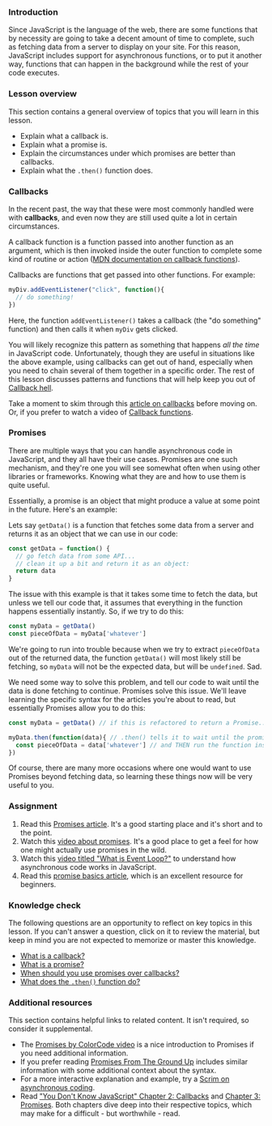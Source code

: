 ### Introduction

Since JavaScript is the language of the web, there are some functions that by necessity are going to take a decent amount of time to complete, such as fetching data from a server to display on your site.  For this reason, JavaScript includes support for asynchronous functions, or to put it another way, functions that can happen in the background while the rest of your code executes.

### Lesson overview

This section contains a general overview of topics that you will learn in this lesson.

- Explain what a callback is.
- Explain what a promise is.
- Explain the circumstances under which promises are better than callbacks.
- Explain what the `.then()` function does.

### Callbacks

In the recent past, the way that these were most commonly handled were with **callbacks**, and even now they are still used quite a lot in certain circumstances.

A callback function is a function passed into another function as an argument, which is then invoked inside the outer function to complete some kind of routine or action ([MDN documentation on callback functions](https://developer.mozilla.org/en-US/docs/Glossary/Callback_function)).

Callbacks are functions that get passed into other functions. For example:

```javascript
myDiv.addEventListener("click", function(){
  // do something!
})
```

Here, the function `addEventListener()` takes a callback (the "do something" function) and then calls it when `myDiv` gets clicked.

You will likely recognize this pattern as something that happens *all the time* in JavaScript code.  Unfortunately, though they are useful in situations like the above example, using callbacks can get out of hand, especially when you need to chain several of them together in a specific order.  The rest of this lesson discusses patterns and functions that will help keep you out of [Callback hell](http://callbackhell.com/).

Take a moment to skim through this [article on callbacks](https://github.com/maxogden/art-of-node#callbacks) before moving on.  Or, if you prefer to watch a video of [Callback functions](https://www.youtube.com/watch?v=QRq2zMHlBz4).

### Promises

There are multiple ways that you can handle asynchronous code in JavaScript, and they all have their use cases.  Promises are one such mechanism, and they're one you will see somewhat often when using other libraries or frameworks.  Knowing what they are and how to use them is quite useful.

Essentially, a promise is an object that might produce a value at some point in the future.  Here's an example:

Lets say `getData()` is a function that fetches some data from a server and returns it as an object that we can use in our code:

```javascript
const getData = function() {
  // go fetch data from some API...
  // clean it up a bit and return it as an object:
  return data
}
```

The issue with this example is that it takes some time to fetch the data, but unless we tell our code that, it assumes that everything in the function happens essentially instantly.  So, if we try to do this:

```javascript
const myData = getData()
const pieceOfData = myData['whatever']
```

We're going to run into trouble because when we try to extract `pieceOfData` out of the returned data, the function `getData()` will most likely still be fetching, so `myData` will not be the expected data, but will be `undefined`.  Sad.

We need some way to solve this problem, and tell our code to wait until the data is done fetching to continue.  Promises solve this issue.  We'll leave learning the specific syntax for the articles you're about to read, but essentially Promises allow you to do this:

```javascript
const myData = getData() // if this is refactored to return a Promise...

myData.then(function(data){ // .then() tells it to wait until the promise is resolved
  const pieceOfData = data['whatever'] // and THEN run the function inside
})
```

Of course, there are many more occasions where one would want to use Promises beyond fetching data, so learning these things now will be very useful to you.

### Assignment

<div class="lesson-content__panel" markdown="1">

1. Read this [Promises article](https://davidwalsh.name/promises). It's a good starting place and it's short and to the point.
1. Watch this [video about promises](https://youtu.be/DHvZLI7Db8E).  It's a good place to get a feel for how one might actually use promises in the wild.
1. Watch this [video titled "What is Event Loop?"](https://www.youtube.com/watch?v=8aGhZQkoFbQ) to understand how asynchronous code works in JavaScript.
1. Read this [promise basics article](https://javascript.info/promise-basics), which is an excellent resource for beginners.

</div>

### Knowledge check

The following questions are an opportunity to reflect on key topics in this lesson. If you can't answer a question, click on it to review the material, but keep in mind you are not expected to memorize or master this knowledge.

- [What is a callback?](https://developer.mozilla.org/en-US/docs/Glossary/Callback_function)
- [What is a promise?](#promises)
- [When should you use promises over callbacks?](http://callbackhell.com/)
- [What does the `.then()` function do?](https://davidwalsh.name/promises)

### Additional resources

This section contains helpful links to related content. It isn't required, so consider it supplemental.

- The [Promises by ColorCode video](https://www.youtube.com/watch?v=TnhCX0KkPqs) is a nice introduction to Promises if you need additional information.
- If you prefer reading [Promises From The Ground Up](https://www.joshwcomeau.com/javascript/promises/) includes similar information with some additional context about the syntax.
- For a more interactive explanation and example, try a [Scrim on asynchronous coding](https://scrimba.com/scrim/cof4e4fb797a2d0a236ea38ce?embed=odin,mini-header,no-next-up).
- Read ["You Don't Know JavaScript" Chapter 2: Callbacks](https://github.com/getify/You-Dont-Know-JS/blob/1st-ed/async%20%26%20performance/ch2.md) and [Chapter 3: Promises](https://github.com/getify/You-Dont-Know-JS/blob/1st-ed/async%20%26%20performance/ch3.md). Both chapters dive deep into their respective topics, which may make for a difficult - but worthwhile - read.


